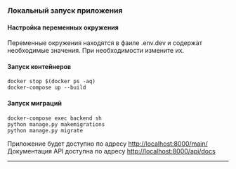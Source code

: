 ### Локальный запуск приложения
#### Настройка переменных окружения
Переменные окружения находятся в фаиле .env.dev и содержат необходимые значения. 
При необходимости измените их.

#### Запуск контейнеров
```shell
docker stop $(docker ps -aq)
docker-compose up --build
```

#### Запуск миграций
```shell
docker-compose exec backend sh
python manage.py makemigrations
python manage.py migrate
```

Приложение будет доступно по адресу [http://localhost:8000/main/](http://localhost:8000/main/)  
Документация API доступна по адресу [http://localhost:8000/api/docs](http://localhost:8000/api/docs/)

----
